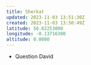 ```yaml
---
title: Sherkat
updated: 2023-11-03 13:51:30Z
created: 2023-11-03 13:50:49Z
latitude: 50.82253000
longitude: -0.13716300
altitude: 0.0000
---
```


- Question David